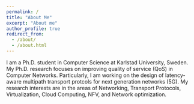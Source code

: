 ```yaml
---
permalink: /
title: "About Me"
excerpt: "About me"
author_profile: true
redirect_from: 
  - /about/
  - /about.html
---
```

I am a Ph.D. student in Computer Science at Karlstad University, Sweden. My Ph.D. research focuses on improving quality of service (QoS) in Computer Networks. Particularly, I am working on the design of latency-aware multipath transport protcols for next generation networks (5G). My research interests are in the areas of Networking, Transport Protocols, Virtualization, Cloud Computing, NFV, and Network optimization.


